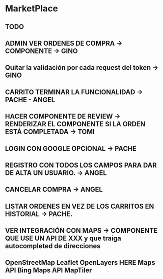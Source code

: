 # MarketPlace
## TODO 
## ADMIN VER ORDENES DE COMPRA -> COMPONENTE ->  GINO
## Quitar la validación por cada request del token -> GINO
## CARRITO TERMINAR LA FUNCIONALIDAD -> PACHE - ANGEL 
## HACER COMPONENTE DE REVIEW -> RENDERIZAR EL COMPONENTE SI LA ORDEN ESTÁ COMPLETADA -> TOMI 
## LOGIN CON GOOGLE OPCIONAL -> PACHE 
## REGISTRO CON TODOS LOS CAMPOS PARA DAR DE ALTA UN USUARIO. -> ANGEL
## CANCELAR COMPRA -> ANGEL
## LISTAR ORDENES EN VEZ DE LOS CARRITOS EN HISTORIAL -> PACHE. 
## VER INTEGRACIÓN CON MAPS -> COMPONENTE QUE USE UN API DE XXX y que traiga autocompleted de direcciones

## OpenStreetMap Leaflet OpenLayers HERE Maps API  Bing Maps API MapTiler